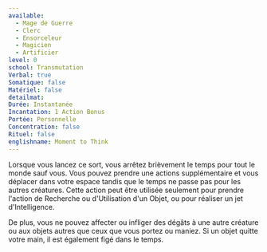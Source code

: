```yaml
---
available:
  - Mage de Guerre
  - Clerc
  - Ensorceleur
  - Magicien
  - Artificier
level: 0
school: Transmutation
Verbal: true
Somatique: false
Matériel: false
detailmat: 
Durée: Instantanée
Incantation: 1 Action Bonus
Portée: Personnelle
Concentration: false
Rituel: false
englishname: Moment to Think
---
```

Lorsque vous lancez ce sort, vous arrêtez brièvement le temps pour tout le monde sauf vous. Vous pouvez prendre une actions supplémentaire et vous déplacer dans votre espace tandis que le temps ne passe pas pour les autres créatures. Cette action peut être utilisée seulement pour prendre l'action de Recherche ou d'Utilisation d'un Objet, ou pour réaliser un jet d'Intelligence.

De plus, vous ne pouvez affecter ou infliger des dégâts à une autre créature ou aux objets autres que ceux que vous portez ou maniez. Si un objet quitte votre main, il est également figé dans le temps.
